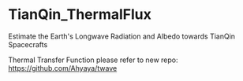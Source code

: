 # TianQin_ThermalFlux
Estimate the Earth's Longwave Radiation and Albedo towards TianQin Spacecrafts

Thermal Transfer Function please refer to new repo:
<https://github.com/Ahyaya/twave>
